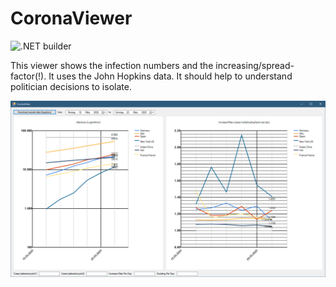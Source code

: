# CoronaViewer
![.NET builder](https://github.com/SIRprise/CoronaViewer/workflows/.NET%20builder/badge.svg)

This viewer shows the infection numbers and the increasing/spread-factor(!). It uses the John Hopkins data. It should help to understand politician decisions to isolate.

![](gui.png)